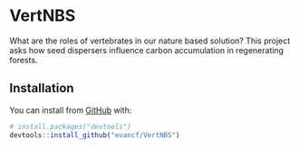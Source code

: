 
<!-- README.md is generated from README.Rmd. Please edit that file -->

# VertNBS

<!-- badges: start -->

<!-- badges: end -->

What are the roles of vertebrates in our nature based solution? This
project asks how seed dispersers influence carbon accumulation in
regenerating forests.

## Installation

You can install from [GitHub](https://github.com/) with:

``` r
# install.packages("devtools")
devtools::install_github("evancf/VertNBS")
```
